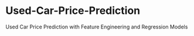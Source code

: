 # Used-Car-Price-Prediction
Used Car Price Prediction with Feature Engineering and Regression Models
